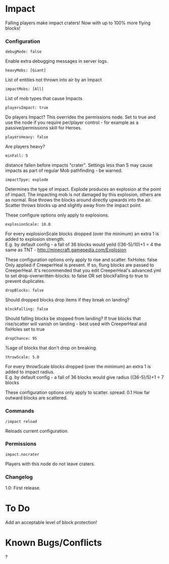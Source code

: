 Impact
==========

Falling players make impact craters!  Now with up to 100% more flying blocks!


### Configuration

    debugMode: false
Enable extra debugging messages in server logs.

    heavyMobs: [Giant]
List of entities not thrown into air by an Impact

	impactMobs: [All]
List of mob types that cause Impacts

    playersImpact: true
Do players Impact?  This overrides the permissions node.  Set to true and use the node if you require per/player control - for example as a passive/permissions skill for Heroes.

    playersHeavy: false
Are players heavy?

    minFall: 5
distance fallen before impacts "crater".  Settings less than 5 may cause impacts as part of regular Mob pathfinding - be warned.
	
    impactTpye: explode
Determines the type of impact.
Explode produces an explosion at the point of impact.  The impacting mob is not damaged by this explosion, others are as normal.
Rise throws the blocks around directly upwards into the air.
Scatter throws blocks up and slightly away from the impact point.

These configure options only apply to explosions.

    explosionScale: 10.0
For every explosionScale blocks dropped (over the minimum) an extra 1 is added to explosion strength.  
E.g. by default config - a fall of 36 blocks would yeild ((36-5)/10)+1 = 4  the same as TNT - http://minecraft.gamepedia.com/Explosion


These configuration options only apply to rise and scatter.
    fixHoles: false
Only applied if CreeperHeal is present.  If so, flung blocks are passed to CreeperHeal.  It's recommended that you edit CreeperHeal's advanced.yml to set drop-overwritten-blocks: to false OR set blockFalling to true to prevent duplicates.

    dropBlocks: false
Should dropped blocks drop items if they break on landing?

    blockFalling: false
Should falling blocks be stopped from landing?  If true blocks that rise/scatter will vanish on landing - best used with CreeperHeal and fixHoles set to true

    dropChance: 95
%age of blocks that don't drop on breaking.
	
	throwScale: 5.0
For every throwScale blocks dropped (over the minimum) an extra 1 is added to impact radius.  
E.g. by default config - a fall of 36 blocks would give radius ((36-5)/5)+1 = 7 blocks
	

These configuration options only apply to scatter.
	spread: 0.1
How far outward blocks are scattered.


	
### Commands

	/impact reload
Reloads current configuration.


### Permissions


	impact.nocrater
Players with this node do not leave craters.
	

### Changelog

1.0:  First release.


To Do
=====
Add an acceptable level of block protection!


Known Bugs/Conflicts
====================

?
